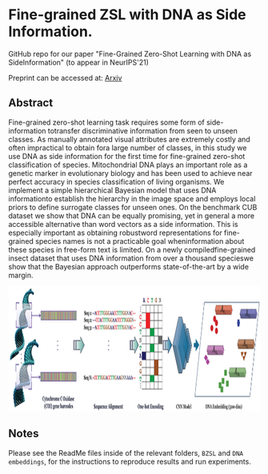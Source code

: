 # Fine-grained ZSL with DNA as Side Information.

GitHub repo for our paper "Fine-Grained Zero-Shot Learning with DNA as SideInformation" (to appear in NeurIPS'21)

Preprint can be accessed at: [Arxiv]()

## Abstract
Fine-grained zero-shot learning task requires some form of side-information totransfer discriminative information from seen to unseen classes.  As manually annotated visual attributes are extremely costly and often impractical to obtain fora large number of classes, in this study we use DNA as side information for the first time for fine-grained zero-shot classification of species. Mitochondrial DNA plays an important role as a genetic marker in evolutionary biology and has been used to achieve near perfect accuracy in species classification of living organisms. We implement a simple hierarchical Bayesian model that uses DNA informationto establish the hierarchy in the image space and employs local priors to define surrogate classes for unseen ones. On the benchmark CUB dataset we show that DNA can be equally promising, yet in general a more accessible alternative than word vectors as a side information. This is especially important as obtaining robustword representations for fine-grained species names is not a practicable goal wheninformation about these species in free-form text is limited. On a newly compiledfine-grained insect dataset that uses DNA information from over a thousand specieswe show that the Bayesian approach outperforms state-of-the-art by a wide margin.

<p align="center">
  <img width="1000" height="250" src="NIPS_DNA_diagram.jpg">
</p>
<p align="justify">

## Notes
Please see the ReadMe files inside of the relevant folders, `BZSL` and `DNA embeddings`, for the instructions to reproduce results and run experiments.

